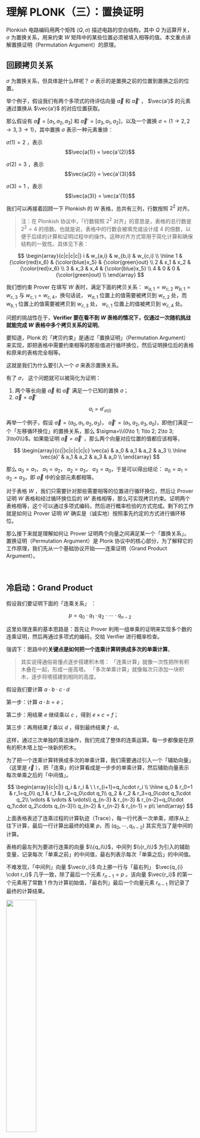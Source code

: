 # 理解 PLONK（三）：置换证明

Plonkish 电路编码用两个矩阵 $(Q,\sigma)$ 描述电路的空白结构，其中 $Q$ 为运算开关， $\sigma$ 为置换关系，用来约束 $W$ 矩阵中的某些位置必须被填入相等的值。本文重点讲解置换证明（Permutation Argument）的原理。


## 回顾拷贝关系

$\sigma$ 为置换关系，但具体是什么样呢？ $\sigma$ 表示的是置换之前的位置到置换之后的位置。

举个例子，假设我们有两个多项式的待评估向量 $\vec{a}$ 和 $\vec{a}'$ ， $\vec{a’}$ 的元素通过置换从 $\vec{a’}$ 的对应位置获取。

那么假设有 $\vec{a}=[a_1,a_2,a_3]$ 和 $\vec{a}'=[a_3,a_1,a_2]$，以及一个置换 $\sigma = (1 \to 2,2 \to 3, 3 \to 1)$，其中置换 $\sigma$ 表示一种元素重排：

$\sigma(1) =2$ ，表示 $$\vec{a(1)} = \vec{a'(2)}$$

$\sigma(2) =3$ ，表示 $$\vec{a(2)} = \vec{a'(3)}$$

$\sigma(3) =1$ ，表示 $$\vec{a(3)} = \vec{a'(1)}$$


我们可以再接着回顾一下 Plonkish 的 $W$ 表格，总共有三列，行数按照 $2^2$ 对齐。

> 注：在 Plonkish 协议中，「行数按照 $2^2$ 对齐」的意思是，表格的总行数是 $2^2=4$ 的倍数。也就是说，表格中的行数会被填充或设计成 4 的倍数，以便于后续的计算和证明过程中的操作。这种对齐方式常用于简化计算和确保结构的一致性。具体见下表：


$$
\begin{array}{c|c|c|c|}
i & w_{a,i} & w_{b,i} & w_{c,i}  \\
\hline
1 & {\color{red}x_6} & {\color{blue}x_5} & {\color{green}out} \\
2 & x_1 & x_2 & {\color{red}x_6} \\
3 & x_3 & x_4 & {\color{blue}x_5} \\
4 & 0 & 0 & {\color{green}out} \\
\end{array}
$$

我们想约束 Prover 在填写 $W$ 表时，满足下面的拷贝关系： $w_{a,1}=w_{c,2}$   $w_{b,1}=w_{c,3}$ 与 $w_{c,1}=w_{c,4}$，换句话说， $w_{a,1}$ 位置上的值需要被拷贝到 $w_{c,2}$ 处，而 $w_{b,1}$ 位置上的值需要被拷贝到 $w_{c,3}$ 处， $w_{c,1}$ 位置上的值被拷贝到 $w_{c,4}$ 处。

问题的挑战性在于，**Verifier 要在看不到 $W$  表格的情况下，仅通过一次随机挑战就能完成 $W$ 表格中多个拷贝关系的证明**。

要知道，Plonk 的「拷贝约束」是通过「置换证明」（Permutation Argument）来实现，即把表格中需要约束相等的那些值进行循环换位，然后证明换位后的表格和原来的表格完全相等。

这就是我们为什么要引入一个 $\sigma$ 来表示置换关系。

有了 $\sigma$， 这个问题就可以被简化为证明：

1. 两个等长向量 $\vec{a}$ 和 $\vec{a}'$ 满足一个已知的置换 $\sigma$；
2. $\vec{a}=\vec{a}'$


$$
a_i=a'_{\sigma(i)}
$$

再举一个例子，假设 $\vec{a}=(a_0,a_1,a_2,a_3)$， $\vec{a}'=(a_1,a_2,a_3,a_0)$，即他们满足一个「左移循环换位」的置换关系，那么 $\sigma=\\{0\to 1; 1\to 2; 2\to 3; 3\to0\\}$。如果能证明 $\vec{a}=\vec{a}'$ ，那么两个向量对应位置的值都应该相等，

$$
\begin{array}{c{|}c|c|c|c|c}
\vec{a} & a_0 & a_1 & a_2 & a_3 \\
\hline
\vec{a}' & a_1 & a_2 & a_3 & a_0 \\
\end{array}
$$

那么 $a_0=a_1$， $a_1=a_2$， $a_2=a_3$， $a_3=a_0$，于是可以得出结论： $a_0=a_1=a_2=a_3$，即 $\vec{a}$ 中的全部元素都相等。

对于表格 $W$ ，我们只需要针对那些需要相等的位置进行循环换位，然后让 Prover 证明 $W$ 表格和经过循环换位后的 $W'$ 表格相等，那么可实现拷贝约束。证明两个表格相等，这个可以通过多项式编码，然后进行概率检验的方式完成。剩下的工作就是如何让 Prover 证明 $W'$  确实是（诚实地）按照事先约定的方式进行循环移位。

那么接下来就是理解如何让 Prover 证明两个向量之间满足某一个「置换关系」。 置换证明（Permutation Argument）是 Plonk 协议中的核心部分，为了解释它的工作原理，我们先从一个基础协议开始——连乘证明（Grand Product Argument）。

</br>


## 冷启动：Grand Product 

假设我们要证明下面的「连乘关系」 ：

$$
p = q_0\cdot q_1 \cdot q_2 \cdot \cdots \cdot q_{n-2}
$$

这里处理连乘的基本思路是：首先让 Prover 利用一组单乘的证明来实现多个数的连乘证明，然后再通过多项式的编码，交给 Verifier 进行概率检查。

强调下：思路中的**关键点是如何把一个连乘计算转换成多次的单乘计算**。

> 其实说得通俗易懂点逐步搭建积木塔：
> 「连乘计算」就像一次性把所有积木叠在一起，形成一座高塔。
> 「多次单乘计算」就像每次只添加一块积木，逐步将塔搭建到相同的高度。

假设我们要计算 $a \cdot b \cdot c \cdot d$

第一步：计算 $a\cdot b=e$；

第二步：用结果 $e$ 继续乘以 $c$ ，得到 $e×c=f$；

第三步：再用结果 $f$ 乘以 $d$ ，得到最终结果 $f \cdot d$。

这样，通过三次单独的乘法操作，我们完成了整体的连乘运算。每一步都像是在原有的积木塔上加一块新的积木。

为了把一个连乘计算转换成多次的单乘计算，我们需要通过引入一个「辅助向量」（这里是 $\vec{r}$ ），把「连乘」的计算看成是一步步的单乘计算，然后辅助向量表示每次单乘之后的「中间值」。

$$
\begin{array}{c|c|l}
q_i & r_i & \ \ r_{i+1}=q_i\cdot r_i \\
\hline
q_0 & r_0=1  & r_1=q_0\\
q_1 & r_1 & r_2=q_0\cdot q_1\\
q_2 & r_2 & r_3=q_0\cdot q_1\cdot q_2\\
\vdots & \vdots & \vdots\\
q_{n-3} & r_{n-3} & r_{n-2}=q_0\cdot q_1\cdot q_2\cdots q_{n-3}\\
q_{n-2} & r_{n-2} & r_{n-1} = p\\
\end{array}
$$

上面表格表述了连乘过程的计算轨迹（Trace），每一行代表一次单乘，顺序从上往下计算，最后一行计算出最终的结果 $p$，而 $(q_0, \cdots,q_{n-2})$ 其实充当了是中间的计算。

表格的最左列为要进行连乘的向量 $\\{q_i\\}$，中间列 $\\{r_i\\}$ 为引入的辅助变量，记录每次「单乘之前」的中间值，最右列表示每次「单乘之后」的中间值。

不难发现，「中间列」向量 $\vec{r_i}$ 向上挪一行与「最右列」 $\vec{q_{i} \cdot r_i}$ 几乎一致，除了最后一个元素 $r_{n-1}=p$ 。该向量 $\vec{r_i}$ 的第一个元素用了常数 $1$ 作为计算初始值，「最右列」最后一个向量元素  $r_{n-1}$ 则记录了最终的计算结果。

<img src="/ZKP-PLONK/images/polish「3」/对应关系.png" width="40%" />


向量 $\vec{r}$ 是一个 Accumulator，即记录连乘计算过程中的每一个中间结果：

$$
r_k = \prod_{i=0}^{k-1}q_i
$$

我们接下来对 $\vec{q}$ 和 $\vec{r}$ 在 $H$ 上进行多项式编码：

$$
\begin{array}{c|c|c}
H & q_i & r_i &  \\
\hline
\omega^0 & q_0 & r_0=1  \\
\omega^1 & q_1 & r_1 \\
\omega^2 & q_2 & r_2 \\
\vdots & \vdots & \vdots\\
\omega^{N-2} & q_{N-2} & r_{N-2} \\
\omega^{N-1} & q_{N-1}=0 & r_{N-1} = p \\
\end{array}
$$

我们用多项式 $q(X)$ 和 $r(X)$ 来编码 $\vec{q}$ 和 $\vec{r}$ 。

我们可以获得下面的递推式：

$$
r_0 = 1, \qquad r_{k+1}=q_{k}\cdot r_{k}
$$

于是，表格的三列编码后的多项式也将满足下面三个约束。

第一个约束：

$$
L_0(X)\cdot(r(X)-1)=0, \forall X\in H 
$$

> 上面这里用到了拉格朗日插值来构建这个约束，让 $r(X)$ 的初始值为 $1$。

第二个约束为递归的乘法关系：

$$
q(X)\cdot r(X) = r(\omega\cdot X), \qquad \forall X\in H\backslash\\{\omega^{-1}\\}
$$

> 注：
> 1. 第二个约束的目的是要验证这两个等式的结果，分别计算 $q(X) \cdot r(X)$ 和 $\omega \cdot X$， 然后比较它们的结果来确认关系是否成立。
> 2. 其中 $\omega \cdot {X}$ 代表的是对 ${X}$ 进行缩放或移位。 $\omega$ 是一个固定值，是指单位根，用于在循环群中的移位； $X$ 是当前的点。通过乘以 $\omega$，我们将 ${X}$ 移动到一个新的点。
> 3. 为什么需要将 $X$ 乘以 $\omega$ ？主要原因就是它能保证每次移位（或缩放）是等比的，并且在循环群结构中这些点之间的间隔是均匀的。例如， $\omega=e^{\frac{2πi}{n}}$ 是 $n$ 次单位根，它在复数平面上对应一个固定的旋转角度。每次将 $X$ 乘以 $\omega$，相当于在复数平面上旋转固定的角度，这样可以确保点在一个完整的循环中是均匀分布的。
> 4. 为什么要排除 $X=\omega^{-1}$ 的情况？是因为在这种情况下，可能会导致一些问题：
> 当 $X=\omega^{-1}$，也就是 $X=\frac{1}{\omega}$ 时，可能会导致特定的计算出现奇异点或不确定性，某些计算可能在 $X=\omega^{-1}$ 的时候出现分母为零的情况；可能会在 FFT 或 DFT 中，导致频率点的混淆或重叠；在插值多项式中，导致插值的根重复或插值精度下降；可能导致舍入误差或数值误差的积累。
> 5. 在这个上下文中， $q_{N-1} = 0$ 的作用更像是一个特殊条件，以触发 $r_{N-1} = p$ 的特定条件 —— 在计算 $r_{N-1}$ 时，乘积的结果会被直接设置为 $p$。


第三个约束的目的是确保 $r(X)$ 在终点的结果为 $p$。

$$
L_{N-1}(X)\cdot(r(X)-p)=0, \qquad \forall X\in H
$$

如何处理上面第二个多项式约束不能覆盖整个 $H$ 的情况（要去除 $\omega^{-1}$ 这一行）？我们可以将其改写为下面的约束等式，从而让多项式约束的范围重新覆盖整个 $H$ ：

$$
\big(q(X)\cdot r(X) - r(\omega\cdot X)\big)\cdot \big(X-\omega^{-1}\big)=0, \qquad \forall X\in H
$$

**我们可以用一个小技巧来简化上面的三个约束，并合并为一个多项式约束**。

我们把计算连乘的表格添加一行，令 $q_{N-1}=\frac{1}{p}$（注意： $p$ 为 $\vec{q}$ 向量的连乘积）

$$
\begin{array}{c|c|c}
q_i & r_i & q_i\cdot r_i \\
\hline
q_0 & 1  & r_0\\
q_1 & r_0 & r_1\\
q_2 & r_1 & r_2\\
\vdots & \vdots & \vdots\\
q_{N-2} & r_{N-2} & r_{N-1}\\
q_{N-1}=\frac{1}{p} & r_{N-1}=p & r_{N}=r_{0}=1 \\
\end{array}
$$

这样一来， $r_N=r_0=1$ 。最右列恰好是 $\vec{r}$ 的循环移位。并且上面表格的每一行都满足「乘法关系」！

<img src="/ZKP-PLONK/images/polish「3」/circle.png" width="40%" />


于是，我们可以用下面的多项式约束来表示递归的连乘：

$$
q(X)\cdot r(X)=r(\omega\cdot X), \qquad \forall X\in H
$$

> 注：通过上述的小技巧，使得 $q(X)\cdot r(X) = r(\omega\cdot X), \qquad \forall X\in H\backslash\\{\omega^{-1}\\} \qquad \to \qquad q(X)\cdot r(X)=r(\omega\cdot X), \qquad \forall X\in H$ ，意味着原本需要排除的特定点 $ω^{-1}$ 现在也符合在整个 $H$ 上成立。


现在我们有了以下约束：

$$
L_{N-1}(X)\cdot(r(X)-p)=0, \qquad \forall X\in H
$$

$$
q(X)\cdot r(X) = r(\omega\cdot X), \qquad \forall X\in H\backslash\\{\omega^{-1}\\}
$$

$$
q(X)\cdot r(X)=r(\omega\cdot X), \qquad \forall X\in H
$$

接下来，Verifier 可以挑战下面的多项式等式：

$$
L_0(X)\cdot(r(X)-1)+\alpha\cdot(q(X)\cdot r(X)-r(\omega\cdot X))=h(X)\cdot z_H(X)
$$


其中 $\alpha$ 是用来聚合多个多项式约束的随机挑战数。其中 $h(X)$ 为商多项式， $z_H(X)=(X-1)(X-\omega)\cdots(X-\omega^{n-1})$。

接下来，**通过 Schwartz-Zippel 定理，Verifier 可以给出挑战数 $\zeta$ 来验证上述多项式等式是否成立**。

再说说 Schwartz-Zippel 定理吧，结合这个例子具体来看：

首先，构造差多项式：

令 $A(X)=L_0(X)\cdot(r(X)-1)+\alpha\cdot(q(X)\cdot r(X)-r(\omega\cdot X))$  ，
$B(X)=h(X)\cdot z_H(X)$ ，

那么 $R(X)=A(X)-B(X)$， $d$ 是 $R(X)$ 的阶数；

之后就要用到 Schwartz-Zippel 定理验证：

在集合 $H$ 中，挑选随机数 $\zeta $，计算 $R(\zeta)$ 的值：

如果 $R(\zeta)=0$， 则 $A(X)=B(X)$；
如果 $R(\zeta) \ne 0$，则 $A(X) \ne B(X)$，则说明原等式不成立；

> 注：前面章节中所提到的 $q_L \circ w_a +q_R \circ w_b +q_M \circ (w_a \cdot w_b)- q_C + q_O \cdot w_c = 0$ 是用来建立约束关系的，通常是约束多项式，用于表达具体的算术电路约束条件；而 $L_0(X)\cdot(r(X)-1)+\alpha\cdot(q(X)\cdot r(X)-r(\omega\cdot X))=h(X)\cdot z_H(X)$  的形式通常出现在构建多项式等式以验证某种代数性质时，比如多项式承诺方案中，用于证明整个电路或协议的完整性和正确性。

到此为止，如果我们已经理解了如何证明一个向量元素的连乘，那么接下来的问题是如何利用「连乘证明」来实现「Multiset 等价证明」（Multiset Equality Argument）。


</br>

## 从 Grand Product 到 Multiset 等价

假设有两个向量，$\vec{B}$ 是另一个 $\vec{A}$ 的乱序重排：

$\vec{A} = [1, 2, 3]$
$\vec{B} = [3, 1, 2]$

那么如何证明它们在集合意义（注意：集合无序）上的等价呢？

**首先，我们不能简单地通过证明两个向量所编码的多项式相等来判断两个向量相等？**

1. 如果向量元素的顺序不同，所得到的多项式也不同，例如：

$\vec A = [1,2,3] , \vec B = [3,1,2]$ 转换成多项式，我们把向量里的元素转化为多项式的系数，那么多项式可以写成：

$A(X)=1+2x+3x_{2}$

$B(X)=3+1x+2x_{2}$

2. 但是如果两个多项式不同，它们可能也表示同一个集合，例如，

多项式 $A(X)\neq B(X)$， 即 $1+2x+3x_{2} \neq 3+x+2x_{2}$ ，但都可以表示为集合 $\\{1,2,3\\}$ 。

**这就是在集合意义上的等价，即便多项式本身不相同**。

>ps: 向量转化为多项式的方式是一种数学技巧，目的是为了给信息的位置和大小编码，这里不用太过深入，简单理解例子的目的就好 —— 是为了说明我们不能简单地通过证明两个向量所编码的多项式相等来判断。

那应该怎么办来证明它们在集合意义（注意：集合无序）上的等价呢？**简单来说，我们要证明它们包含相同的元素，并且每个元素的数量也相同。**

最容易想到的方案是**依次枚举**其中一个向量中的每个元素，并证明该元素属于另一个向量。但这个方法有个限制，就是无法处理向量中会出现两个相同元素的情况，也即不支持「多重集合」（Multiset）的判等。例如 $\\{1,1,2\\}$ 就是一个多重集合（Multiset），那么它显然不等于 $\\{1, 2, 2\\}$，也不等于 $\\{2,1\\}$。

一个直接处理多重集合的方案是**将两个向量中的所有元素都连乘起来，然后判断两个向量的连乘值是否相等**。但这个方案同样有一个严重的限制，就是向量元素必须都为素数，很容易给出一个反例： $3\times6 = 9\times 2$，但 $\\{3,6\\}\neq\\{9,2\\}$。

修改下这个方案，我们**通过比较多项式的根集合来说明多个向量在集合意义上的等价**。

第一步：我们假设 $\\{q_i\\}$  为一个多项式 $q(X)$ 的根集合，即对向量中的任何一个元素 $q_i$，都满足  $q(q_i)=0$。这个多项式可以定义为：

$$
q(X) = (X-q_0)(X-q_1)(X-q_2)\cdots (X-q_{n-1})
$$

第二步：如果存在另一个多项式 $p(X)$ 等于 $q(X)$，那么它们一定具有相同的根集合 $\\{q_i\\}$。比如

$$
\prod_{i}(X - q_i) = q(X) = p(X) = \prod_{i}(X - p_i)
$$

第三步：那么这两个向量在 Multiset 的意义上等价，即

$$
\\{q_i\\}=_{multiset}\\{p_i\\}
$$

简单说明一下上面的操作为什么可以证明这两个向量在 Multiset 的意义上等价。
这是因为在上述的过程中，第一步是在生成多项式：将每个向量视作多项式的系数，相当于做了对应元素顺序/位置的工作；

第二步是计算根集合：找出每个多项式的根，相当于找到向量中元素在多项式中的对应关系，也就是元素的数量/出现的次数，这里只考虑了元素的值，而不去考虑对应的顺序；

第三步是在比较根集合：在满足上述两步的条件后，如果多项式的根集合相同，则两个向量在集合意义上是等价的。

我们可以利用 Schwartz-Zippel 定理来进一步地检验，还记得大概的步骤吗？

向 Verifier 索要一个随机数 $\gamma$，那么 Prover 就可以通过下面的等式证明两个向量 $\\{p_i\\}$ 与 $\\{q_i\\}$ 在多重集合意义上等价：

$$
\prod_{{i\in[n]}}(\gamma-p_i)=\prod_{i\in[n]}(\gamma-q_i)
$$

> 一些符号解释:
> 1.  $\prod$ 表示乘积；
> 2.  $\gamma$ 是一个常量或变量；
> 3.  $p_{i}$ 和 $q_{i}$ 是两个不同序列的元素；
> 4.  $i\in [n]$ 表示 $i$ 遍历从 1 到 $n$ 的所有整数

到这里总结并强调一下，我们是先有 $\prod_{i}(X - q_i) = q(X) = p(X) = \prod_{i}(X - p_i)$ ，这个公式表示多项式 $P(X)$ 和 $q(X)$ 是相等的； $\prod_{{i\in[n]}}(\gamma-p_i)=\prod_{i\in[n]}(\gamma-q_i)$ 表示的是特定值 $\gamma$ 下，两个多项式的值相等。很好理解吧？一旦 $\gamma$ 的验证通过，那么则可以表明，对于任意常数 $\gamma$ ，对应的乘积结果是相等的。

到上面为止我们证明的是根集合 $\\{p_i\\}$ 与 $\\{q_i\\}$ 在 Multiset 意义上等价，但是到这里还不够，我们需要用上一节的连乘证明方案来继续完成验证，即通过构造辅助向量（作为一个累积器），把连乘转换成多个单乘来完成证明。需要注意的是，这里的两个连乘可以合并为一个连乘，即上面的连乘相等可以转换为

$$
\prod_{{i\in[n]}}\frac{(\gamma-p_i)}{(\gamma-q_i)}=1
$$

到这里，我们已经理解如何证明「Multiset 等价」，下一步我们将完成构造「置换证明」（Permutation Argument），用来实现 Plonk 协议所需的「Copy Constraints」。


</br>

## 从 Multiset 等价到置换证明

Multiset 等价可以被看作是一类特殊的置换证明。即两个向量 $`\{p_i\}`$ 和 $`\{q_i\}`$ 存在一个「未知」的置换关系。

而我们需要的是一个支持「已知」的特定置换关系的证明和验证。也就是对一个有序的向量进行一个「公开特定的重新排列」，即对需要证明等价的每个子集分别进行局部循环移位的置换。

先简化下问题，假如我们想让 Prover 证明两个向量满足一个奇偶位互换的置换：

$$
\begin{array}{rcl}
\vec{a} &=& (a_0, a_1, a_2, a_3,\ldots, a_{n-1}, a_n) \\
\vec{b} &=& (a_1, a_0, a_3, a_2, \ldots, a_n, a_{n-1})\\
\end{array}
$$

我们仍然采用「多项式编码」的方式把上面两个向量编码为两个多项式， $a(X)$ 与 $b(X)$。思考一下，我们可以用下面的「位置向量」来表示「奇偶互换」：

$$
\vec{i}=(0, 1, 2, 3, \ldots, n-1, n),\quad \sigma = (1, 0, 3, 2,\ldots, n, n-1)
$$

进一步把这个位置向量 $\sigma$ 和 $\vec{a}$ 与 $\vec{b}$ 并排放在一起：

$$
\begin{array}{|c|c | c|c|}
a_i & {i} & b_i & \sigma({i}) \\
\hline
a_0 & 0 & b_0=a_1 & 1 \\
a_1 & 1 & b_1=a_0 & 0 \\
a_2 & 2 & b_2=a_3 & 3 \\
a_3 & 3 & b_3=a_2 & 2 \\
\vdots & \vdots & \vdots & \vdots \\
a_{n-1} & n-1 & b_{n-1}=a_n & n \\
a_n & n & b_n=a_{n-1} & n-1 \\
\end{array}
$$

接下来，我们要把上表的左边两列，还有右边两列分别「折叠」在一起。换句话说，我们把 $(a_i, i)$ 视为一个元素，把 $(b_i, \sigma(i))$ 视为一个元素，这样上面表格就变成了：

<!-- hack for buggy mathjax on github -->

$$
\begin{array}{|c|c|}
a'_i=(a_i, i) & b'_i=({b}_i, \sigma(i)) \\
\hline
(a_0, 0) & (b_0=a_1, 1) \\
(a_1, 1) & (b_1=a_0, 0) \\
\vdots & \vdots \\
(a\_{n-1}, n-1) & (b\_{n-1}=a\_{n}, n) \\
(a\_n, n) & (b\_n=a\_{n-1}, n-1) \\
\end{array}
$$

容易看出，如果两个向量 $\vec{a}$ 与 $\vec{b}$ 满足 $\sigma$ 置换，那么，合并后的两个向量 $\vec{a}'$ 和 $\vec{b}'$  将满足 Multiset 等价关系。

也就是说，通过把向量值和位置值合并，就能把一个「置换证明」转换成一个「多重集合等价证明」，即不用再针对某个特定的「置换关系」进行证明。

这里又出现一个问题，表格的左右两列中的元素为二元组（Pair），二元组无法作为一个「一元多项式」的根集合。

我们再使用一个技巧：再向 Verifier 索取一个随机数 $\beta$，把一个元组「折叠」成一个值：

$$
\begin{array}{|c|c|}
a'_i=(a_i+\beta\cdot i) & b_i'=(b + \beta\cdot \sigma(i)) \\
\hline
(a_0 + \beta\cdot 0) & (b_0 + \beta\cdot 1) \\
(a_1 + \beta\cdot 1) & (b_1 + \beta\cdot 0) \\
\vdots & \vdots \\
(a\_{n-1} + \beta\cdot n-1) & (b\_{n-1} + \beta\cdot n) \\
(a\_n + \beta\cdot n) & (b\_n + \beta\cdot (n-1))\\
\end{array}
$$

注： 当然，加法最简单，但这里用其他的算法是否也可以，答案是不可以，因为我们要保证安全性，所以 prover 在接受到 verifier 发出的随机挑战数 $\beta$ 的时候，只能写成 

$$
\begin{array}{c}
\vec{a}'\_i = a_{i} + \beta \cdot {i} 
\end{array}
$$ 

的形式。

接下来，Prover 可以对 $\vec{a}'$ 与 $\vec{b}'$ 两个向量进行 Multiset 等价证明，从而可以证明它们的置换关系。


## 完整的置换协议

假设素数域 $\mathbb{F}_p$ 有一个乘法子群 $H=(1, \omega, \omega^2, \ldots, \omega^{N-1})$，其中 $\omega$ 为 $H$ 的生成元。

公共输入：置换关系 $\sigma$

秘密输入：两个长度为 $N$ 的向量 $\vec{a}$ 与 $\vec{b}$ 

预处理：Prover 和 Verifier 构造 $[id(X)]$ 与 $[\sigma(X)]$，其中 $id(X)$ 为 $(0, 1, 2, \ldots, N-1)$ 的多项式编码， $\sigma(X)$ 为 $(\sigma(0), \sigma(1), \ldots, \sigma(N-1))$ 置换向量的多项式编码。

第一步：Prover 构造并发送 $[a(X)]$ 与 $[b(X)]$

第二步：Verifier 发送随机挑战数 $\beta\leftarrow\mathbb{F}_p$ 与 $\gamma\leftarrow\mathbb{F}_p$

第三步：Prover 构造辅助的累乘向量 $\vec{z}$，构造多项式 $z(X)$ 并发送 $[z(X)]$

累乘向量 $\vec{z}$ 的构造方式如下：

$$
\begin{split}
z_0 &= 1 \\
z_{i+1} &= \prod_{i=0}^{N-1} \frac{a_i+\beta\cdot i + \gamma}{b_i+\beta\cdot \sigma(i) + \gamma}
\end{split}
$$

多项式 $z(X)$ 满足两个约束等式：

$$
L_0(X)\cdot(z(X)-1)=0, \qquad \forall X\in H 
$$

$$
\frac{z(\omega\cdot X)}{z(X)} = \frac{a(X)+\beta\cdot id(X) + \gamma}{b(X)+\beta\cdot \sigma(X) + \gamma}, \qquad \forall X\in H 
$$

第四步：Verifier 发送随机挑战数 $\alpha\leftarrow\mathbb{F}_p$，用来合并 $z(X)$ 的两个约束等式

第五步：Prover 构造合并后的约束多项式 $f(X)$ 与 商多项式 $h(X)$，并发送 $[h(X)]$

$$
f(X)= L_0(X)(z(X)-1) + \alpha\cdot \big(z(\omega\cdot X)(b(X)+\beta\cdot\sigma(X)+\gamma)-z(X)(a(X)+\beta\cdot id(X)+\gamma)\big) 
$$

商多项式 $h(X)$ 计算如下：

$$
h(X) = \frac{f(X)}{z_H(X)}
$$

第六步：Verifier 完成下面的查询：

- 向 $[a(X)],[b(X)],[h(X)]$ 查询这三个多项式在 $X=\zeta$ 处的取值 ，得到 $a(\zeta)$， $b(\zeta)$， $h(\zeta)$；
- 向 $[z(X)]$ 查询 $X=\zeta, X=\omega\cdot\zeta$ 两个位置处的取值，得到  $z(\zeta)$ 与  $z(\omega\cdot\zeta)$；
- 向  $[\sigma(X)]$ 与 $[id(X)]$ 这两个多项式发送求值查询 $X=\zeta$ ，得到  $id(\zeta)$ 与 $\sigma(\zeta)$；
- Verifier 自行计算 Vanishing Polynomial 在 $X=\zeta$ 处的取值 $z_H(\zeta)$，与 Lagrange Polynomial $L_0(X)$ 在  $X=\zeta$ 处的取值 $L_0(\zeta)$

验证步：Verifier 根据查询的多项式取值，验证下面的约束等式：

$$
L_0(\zeta)(z(\zeta)-1) + \alpha\cdot (z(\omega\cdot \zeta)(b(\zeta)+\beta\cdot\sigma(\zeta)+\gamma)-z(\zeta)(a(\zeta)+\beta\cdot id(\zeta)+\gamma)) \overset{?}{=} h(\zeta)z_H(\zeta)
$$

注：还记得吗？这个等式是 Verifier 一开始就知道的，我们前面的准备都是为验证这个约束等式做铺垫。

协议完毕。

## 总结

置换证明的核心是 Multiset 等价性证明，而 Multiset 等价性证明的核心是连乘证明。连乘证明的关键技术是引入一个辅助的累乘向量，把连乘的计算转换成一组单乘的计算，而证明过程可以批量地将多个单乘计算的证明合并为一个证明。

## References:

- [WIP] Copy constraint for arbitrary number of wires. https://hackmd.io/CfFCbA0TTJ6X08vHg0-9_g
- Alin Tomescu. Feist-Khovratovich technique for computing KZG proofs fast. https://alinush.github.io/2021/06/17/Feist-Khovratovich-technique-for-computing-KZG-proofs-fast.html#fn:FK20
- Ariel Gabizon. Multiset checks in PLONK and Plookup. https://hackmd.io/@arielg/ByFgSDA7D

